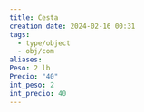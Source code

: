 ```yaml
---
title: Cesta
creation date: 2024-02-16 00:31
tags:
  - type/object
  - obj/com
aliases: 
Peso: 2 lb
Precio: "40"
int_peso: 2
int_precio: 40
---
```


